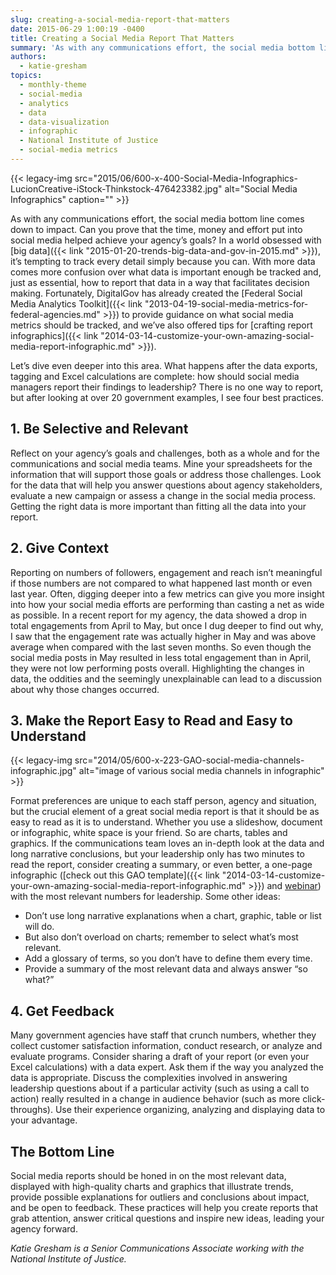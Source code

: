 ```yaml
---
slug: creating-a-social-media-report-that-matters
date: 2015-06-29 1:00:19 -0400
title: Creating a Social Media Report That Matters
summary: 'As with any communications effort, the social media bottom line comes down to impact. Can you prove that the time, money and effort put into social media helped achieve your agency’s goals? In a world obsessed with big data, it’s tempting to track every detail simply because you can. With more data comes more confusion'
authors:
  - katie-gresham
topics:
  - monthly-theme
  - social-media
  - analytics
  - data
  - data-visualization
  - infographic
  - National Institute of Justice
  - social-media metrics
---
```


{{< legacy-img src="2015/06/600-x-400-Social-Media-Infographics-LucionCreative-iStock-Thinkstock-476423382.jpg" alt="Social Media Infographics" caption="" >}}

As with any communications effort, the social media bottom line comes down to impact. Can you prove that the time, money and effort put into social media helped achieve your agency’s goals? In a world obsessed with [big data]({{< link "2015-01-20-trends-big-data-and-gov-in-2015.md" >}}), it’s tempting to track every detail simply because you can. With more data comes more confusion over what data is important enough be tracked and, just as essential, how to report that data in a way that facilitates decision making. Fortunately, DigitalGov has already created the [Federal Social Media Analytics Toolkit]({{< link "2013-04-19-social-media-metrics-for-federal-agencies.md" >}}) to provide guidance on what social media metrics should be tracked, and we&#8217;ve also offered tips for [crafting report infographics]({{< link "2014-03-14-customize-your-own-amazing-social-media-report-infographic.md" >}}).

Let’s dive even deeper into this area. What happens after the data exports, tagging and Excel calculations are complete: how should social media managers report their findings to leadership? There is no one way to report, but after looking at over 20 government examples, I see four best practices.

## 1. Be Selective and Relevant

Reflect on your agency’s goals and challenges, both as a whole and for the communications and social media teams. Mine your spreadsheets for the information that will support those goals or address those challenges. Look for the data that will help you answer questions about agency stakeholders, evaluate a new campaign or assess a change in the social media process. Getting the right data is more important than fitting all the data into your report.

## 2. Give Context

Reporting on numbers of followers, engagement and reach isn’t meaningful if those numbers are not compared to what happened last month or even last year. Often, digging deeper into a few metrics can give you more insight into how your social media efforts are performing than casting a net as wide as possible. In a recent report for my agency, the data showed a drop in total engagements from April to May, but once I dug deeper to find out why, I saw that the engagement rate was actually higher in May and was above average when compared with the last seven months. So even though the social media posts in May resulted in less total engagement than in April, they were not low performing posts overall. Highlighting the changes in data, the oddities and the seemingly unexplainable can lead to a discussion about why those changes occurred.

## 3. Make the Report Easy to Read and Easy to Understand

{{< legacy-img src="2014/05/600-x-223-GAO-social-media-channels-infographic.jpg" alt="image of various social media channels in infographic" >}}

Format preferences are unique to each staff person, agency and situation, but the crucial element of a great social media report is that it should be as easy to read as it is to understand. Whether you use a slideshow, document or infographic, white space is your friend. So are charts, tables and graphics. If the communications team loves an in-depth look at the data and long narrative conclusions, but your leadership only has two minutes to read the report, consider creating a summary, or even better, a one-page infographic ([check out this GAO template]({{< link "2014-03-14-customize-your-own-amazing-social-media-report-infographic.md" >}}) and [webinar](https://www.youtube.com/watch?v=YqgKTgvARfM)) with the most relevant numbers for leadership. Some other ideas:

  * Don’t use long narrative explanations when a chart, graphic, table or list will do.
  * But also don’t overload on charts; remember to select what’s most relevant.
  * Add a glossary of terms, so you don’t have to define them every time.
  * Provide a summary of the most relevant data and always answer &#8220;so what?&#8221;

## 4. Get Feedback

Many government agencies have staff that crunch numbers, whether they collect customer satisfaction information, conduct research, or analyze and evaluate programs. Consider sharing a draft of your report (or even your Excel calculations) with a data expert. Ask them if the way you analyzed the data is appropriate. Discuss the complexities involved in answering leadership questions about if a particular activity (such as using a call to action) really resulted in a change in audience behavior (such as more click-throughs). Use their experience organizing, analyzing and displaying data to your advantage.

## The Bottom Line

Social media reports should be honed in on the most relevant data, displayed with high-quality charts and graphics that illustrate trends, provide possible explanations for outliers and conclusions about impact, and be open to feedback. These practices will help you create reports that grab attention, answer critical questions and inspire new ideas, leading your agency forward.

_Katie Gresham is a Senior Communications Associate working with the National Institute of Justice._
